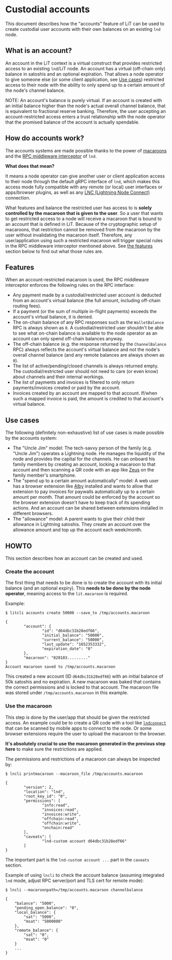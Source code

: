 # Custodial accounts

This document describes how the "accounts" feature of LiT can be used to create
custodial user accounts with their own balances on an existing `lnd` node.

## What is an account?

An account in the LiT context is a virtual construct that provides restricted
access to an existing `lnd`/LiT node. An account has a virtual (off-chain only)
balance in satoshis and an optional expiration. That allows a node operator to
give someone else (or some client application, see [Use cases](#use-cases))
restricted access to their node with the ability to only spend up to a certain
amount of the node's channel balance.

NOTE: An account's balance is purely virtual. If an account is created with an
initial balance higher than the node's actual overall channel balance, that is
equivalent to fractional reserve banking. Therefore, the user accepting an
account-restricted access enters a trust relationship with the node operator
that the promised balance of the account is actually spendable.

## How do accounts work?

The accounts systems are made possible thanks to the power of
[macaroons](https://github.com/lightningnetwork/lnd/blob/master/docs/macaroons.md)
and the [RPC middleware
interceptor](https://github.com/lightningnetwork/lnd/blob/master/lnrpc/lightning.proto#L558)
of `lnd`.

**What does that mean?**     

It means a node operator can give another user or client application access to
their node through the default gRPC interface of `lnd`, which makes this access
mode fully compatible with any remote (or local) user interfaces or
apps/browser plugins, as well as any [LNC (Lightning Node
Connect)](https://github.com/lightninglabs/lightning-node-connect) connection.

What features and balance the restricted user has access to is **solely
controlled by the macaroon that is given to the user**. So a user that wants to
get restricted access to a node will receive a macaroon that is bound to an
account that is defined in LiT. Because of the cryptographic setup of macaroons,
that restriction cannot be removed from the macaroon by the user without
invalidating the macaroon itself. Therefore, any user/application using such a
restricted macaroon will trigger special rules in the RPC middleware interceptor
mentioned above. See [the features](#features) section below to find out what
those rules are.

## Features

When an account-restricted macaroon is used, the RPC middleware interceptor
enforces the following rules on the RPC interface:

* Any payment made by a custodial/restricted user account is deducted from an
  account's virtual balance (the full amount, including off-chain routing fees).
* If a payment (or the sum of multiple in-flight payments) exceeds the account's
  virtual balance, it is denied.
* The on-chain balance of any RPC responses such as the `WalletBalance` RPC is
  always shown as `0`. A custodial/restricted user shouldn't be able to see what
  on-chain balance is available to the node operator as an account can only
  spend off-chain balances anyway.
* The off-chain balance (e.g. the response returned by the `ChannelBalance` RPC)
  always reflects the account's virtual balance and not the node's overall
  channel balance (and any remote balances are always shown as `0`).
* The list of active/pending/closed channels is always returned empty. The
  custodial/restricted user should not need to care (or even know) about
  channels and their internal workings.
* The list of payments and invoices is filtered to only return payments/invoices
  created or paid by the account.
* Invoices created by an account are mapped to that account. If/when such a
  mapped invoice is paid, the amount is credited to that account's virtual
  balance.

## Use cases

The following (definitely non-exhaustive) list of use cases is made possible by
the accounts system:
 - The "Uncle Jim" model: The tech-savvy person of the family (e.g. "Uncle Jim")
   operates a Lightning node. He manages the liquidity of the node and provides
   the capital for the channels. He can onboard his family members by creating
   an account, locking a macaroon to that account and then scanning a QR code
   with an app like [Zeus](https://github.com/ZeusLN/zeus) on the family
   member's smartphone.
 - The "spend up to a certain amount automatically" model: A web user has a
   browser extension like [Alby](https://getalby.com/) installed and wants to
   allow that extension to pay invoices for paywalls automatically up to a
   certain amount per month. That amount could be enforced by the account so the
   browser extension doesn't have to keep track of its spending actions. And an
   account can be shared between extensions installed in different browsers.
 - The "allowance" model: A parent wants to give their child their allowance in
   Lightning satoshis. They create an account over the allowance amount and top
   up the account each week/month.

## HOWTO

This section describes how an account can be created and used.

### Create the account

The first thing that needs to be done is to create the account with its initial
balance (and an optional expiry). This **needs to be done by the node
operator**, meaning access to the `lit.macaroon` is required.

Example:
```shell
$ litcli accounts create 50000 --save_to /tmp/accounts.macaroon

{
        "account": {
                "id": "d64dbc31b28edf66",
                "initial_balance": "50000",
                "current_balance": "50000",
                "last_update": "1652353332",
                "expiration_date": "0"
        },
        "macaroon": "020103........."
}
Account macaroon saved to /tmp/accounts.macaroon
```

This created a new account (ID `d64dbc31b28edf66`) with an initial balance of
50k satoshis and no expiration. A new macaroon was baked that contains the
correct permissions and is locked to that account. The macaroon file was stored
under `/tmp/accounts.macaroon` in this example.

### Use the macaroon

This step is done by the user/app that should be given the restricted access. An
example could be to create a QR code with a tool like
[`lndconnect`](https://github.com/LN-Zap/lndconnect) that can be scanned by
mobile apps to connect to the node. Or some browser extensions require the user
to upload the macaroon to the browser.

**It's absolutely crucial to use the macaroon generated in the previous step
here** to make sure the restrictions are applied.

The permissions and restrictions of a macaroon can always be inspected by:
```shell
$ lncli printmacaroon --macaroon_file /tmp/accounts.macaroon

{
        "version": 2,
        "location": "lnd",
        "root_key_id": "0",
        "permissions": [
                "info:read",
                "invoices:read",
                "invoices:write",
                "offchain:read",
                "offchain:write",
                "onchain:read"
        ],
        "caveats": [
                "lnd-custom account d64dbc31b28edf66"
        ]
}
```

The important part is the `lnd-custom account ...` part in the `caveats`
section.

Example of using `lncli` to check the account balance (assuming integrated `lnd`
mode, adjust RPC server/port and TLS cert for remote mode):
```shell
$ lncli --macaroonpath=/tmp/accounts.macaroon channelbalance

{
    "balance": "5000",
    "pending_open_balance": "0",
    "local_balance": {
        "sat": "5000",
        "msat": "5000000"
    },
    "remote_balance": {
        "sat": "0",
        "msat": "0"
    }
    ...
}
```
